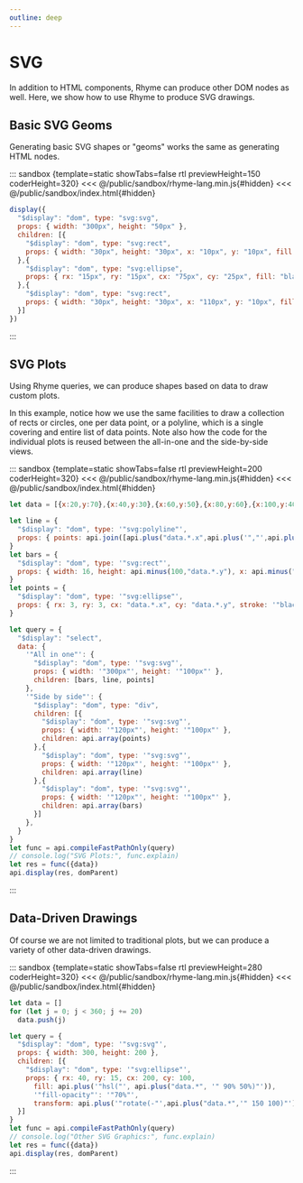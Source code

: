 ```yaml
---
outline: deep
---
```


# SVG

In addition to HTML components, Rhyme can produce other DOM nodes as well. 
Here, we show how to use Rhyme to produce SVG drawings.



## Basic SVG Geoms

Generating basic SVG shapes or "geoms" works the same as generating HTML nodes.

::: sandbox {template=static showTabs=false rtl previewHeight=150 coderHeight=320}
<<< @/public/sandbox/rhyme-lang.min.js{#hidden}
<<< @/public/sandbox/index.html{#hidden}
```js query.js [active]
display({
  "$display": "dom", type: "svg:svg",
  props: { width: "300px", height: "50px" },
  children: [{
    "$display": "dom", type: "svg:rect",
    props: { width: "30px", height: "30px", x: "10px", y: "10px", fill: "black" },
  },{
    "$display": "dom", type: "svg:ellipse",
    props: { rx: "15px", ry: "15px", cx: "75px", cy: "25px", fill: "black" },
  },{
    "$display": "dom", type: "svg:rect",
    props: { width: "30px", height: "30px", x: "110px", y: "10px", fill: "black" },
  }]
})
```
:::


## SVG Plots

Using Rhyme queries, we can produce shapes based on data to draw custom plots.

In this example, notice how we use the same facilities to draw a collection of rects or 
circles, one per data point, or a polyline, which is a single covering and entire list of data 
points. Note also how the code for the individual plots is reused between the all-in-one
and the side-by-side views.


::: sandbox {template=static showTabs=false rtl previewHeight=200 coderHeight=320}
<<< @/public/sandbox/rhyme-lang.min.js{#hidden}
<<< @/public/sandbox/index.html{#hidden}
```js query.js [active]
let data = [{x:20,y:70},{x:40,y:30},{x:60,y:50},{x:80,y:60},{x:100,y:40}]

let line = {
  "$display": "dom", type: '"svg:polyline"',
  props: { points: api.join([api.plus("data.*.x",api.plus('","',api.plus("data.*.y",'" "')))]), stroke: "black", fill:"none" },
}
let bars = {
  "$display": "dom", type: '"svg:rect"',
  props: { width: 16, height: api.minus(100,"data.*.y"), x: api.minus("data.*.x",8), y: "data.*.y", stroke: '"black"', fill: '"none"' },
}
let points = {
  "$display": "dom", type: '"svg:ellipse"',
  props: { rx: 3, ry: 3, cx: "data.*.x", cy: "data.*.y", stroke: '"black"', fill: '"#EEE"' },
}

let query = {
  "$display": "select",
  data: {
    '"All in one"': {
      "$display": "dom", type: '"svg:svg"',
      props: { width: '"300px"', height: '"100px"' },
      children: [bars, line, points]
    },
    '"Side by side"': {
      "$display": "dom", type: "div",
      children: [{
        "$display": "dom", type: '"svg:svg"',
        props: { width: '"120px"', height: '"100px"' },
        children: api.array(points)
      },{
        "$display": "dom", type: '"svg:svg"',
        props: { width: '"120px"', height: '"100px"' },
        children: api.array(line)
      },{
        "$display": "dom", type: '"svg:svg"',
        props: { width: '"120px"', height: '"100px"' },
        children: api.array(bars)
      }]
    },
  }
}
let func = api.compileFastPathOnly(query)
// console.log("SVG Plots:", func.explain)
let res = func({data})
api.display(res, domParent)
```
:::


## Data-Driven Drawings

Of course we are not limited to traditional plots, but we can produce a variety of other
data-driven drawings.


::: sandbox {template=static showTabs=false rtl previewHeight=280 coderHeight=320}
<<< @/public/sandbox/rhyme-lang.min.js{#hidden}
<<< @/public/sandbox/index.html{#hidden}
```js query.js [active]
let data = []
for (let j = 0; j < 360; j += 20) 
  data.push(j)

let query = {
  "$display": "dom", type: '"svg:svg"',
  props: { width: 300, height: 200 },
  children: [{
    "$display": "dom", type: '"svg:ellipse"',
    props: { rx: 40, ry: 15, cx: 200, cy: 100,
      fill: api.plus('"hsl("', api.plus("data.*", '" 90% 50%)"')),
      '"fill-opacity"': '"70%"',
      transform: api.plus('"rotate(-"',api.plus("data.*",'" 150 100)"')) },
  }]
}
let func = api.compileFastPathOnly(query)
// console.log("Other SVG Graphics:", func.explain)
let res = func({data})
api.display(res, domParent)
```
:::

